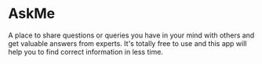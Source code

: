 # AskMe
A place to share questions or queries you have in your mind with others and get valuable answers from experts. It's totally free to use and this app will help you to find correct information in less time.
